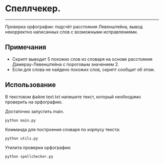 # Спеллчекер.

***
Проверка орфографии: подсчёт расстояния Левенштейна, вывод некорректно написанных слов 
с возможными исправлениями.

Примечания
----------
- Скрипт выводит 5 похожих слов из словаря на основе расстояния Дамерау-Левенштейна с пороговым значением 2.
- Если для слова не найдено похожих слов, скрипт сообщит об этом.

Использование
-----------
В текстовом файле text.txt напишите текст, который необходимо проверить на орфографию.

Достаточно запустить main.
```commandline
python main.py
```

Комманда для построения словаря по корпусу текста:
```commandline
python utils.py
```
Утилита проверки орфографии:
```commandline
python spellchecker.py
```
